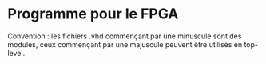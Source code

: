 # Programme pour le FPGA

Convention : les fichiers .vhd commençant par une minuscule sont des modules, ceux commençant par une majuscule peuvent être utilisés en top-level.
